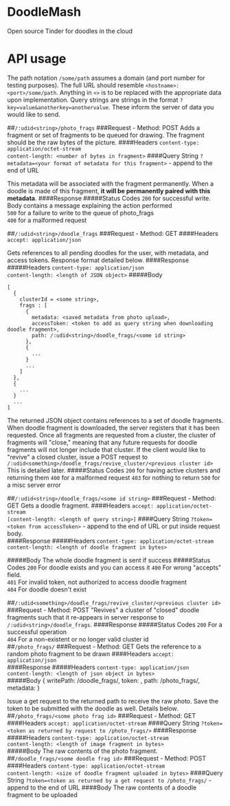 # DoodleMash
Open source Tinder for doodles in the cloud

API usage
========    

The path notation `/some/path` assumes a domain (and port number for testing purposes). The full URL should resemble `<hostname>:<port>/some/path`. Anything in `<>` is to be replaced with the appropriate data upon implementation. Query strings are strings in the format `?key=value&anotherkey=anothervalue`. These inform the server of data you would like to send.

##`/:udid<string>/photo_frags`
###Request - Method: POST
Adds a fragment or set of fragments to be queued for drawing. The fragment should be the raw bytes of the picture.
####Headers
`content-type: application/octet-stream`  
`content-length: <number of bytes in fragment>`
####Query String
`?metadata=<your format of metadata for this fragment>` - append to the end of URL  

This metadata will be associated with the fragment permanently. When a doodle is made of this fragment, **it will be permanently paired with this metadata**.
####Response
#####Status Codes
`200` for successful write. Body contains a message explaining the action performed  
`500` for a failure to write to the queue of photo_frags  
`400` for a malformed request

##`/:udid<string>/doodle_frags`
###Request - Method: GET
####Headers
`accept: application/json`  

Gets references to all pending doodles for the user, with metadata, and access tokens. Response format detailed below.
####Response
#####Headers
`content-type: application/json`  
`content-length: <length of JSON object>`
#####Body

    [
      {
        clusterId = <some string>,
        frags : [
          {
            metadata: <saved metadata from photo upload>,
            accessToken: <token to add as query string when downloading doodle fragment>,
            path: /:udid<string>/doodle_frags/<some id string>
          },
          {
            ...
          }
          ...
        ]
      },
      {
        ...
      }
      ...
    ]

The returned JSON object contains references to a set of doodle fragments. When doodle fragment is downloaded, the server registers that it has been requested. Once all fragments are requested from a cluster, the cluster of fragments will "close," meaning that any future requests for doodle fragments will not longer include that cluster. If the client would like to "revive" a closed cluster, issue a POST request to `/:udid<something>/doodle_frags/revive_cluster/<previous cluster id>` This is detailed later.
#####Status Codes
`200` for having active clusters and returning them
`400` for a malformed request
`403` for nothing to return
`500` for a misc server error

##`/:udid<string>/doodle_frags/<some id string>`
###Request - Method: GET
Gets a doodle fragment.
####Headers
`accept: application/octet-stream`  
`[content-length: <length of query string>]`
####Query String
`?token=<token from accessToken>` - append to the end of URL or put inside request body.  
####Response
#####Headers
`content-type: application/octet-stream`  
`content-length: <length of doodle fragment in bytes>`  

#####Body
The whole doodle fragment is sent if success
#####Status Codes
`200` For doodle exists and you can access it 
`400` For wrong "accepts" field.  
`401` For invalid token, not authorized to access doodle fragment  
`404` For doodle doesn't exist  

##`/:udid<something>/doodle_frags/revive_cluster/<previous cluster id>`
###Request - Method: POST
"Revives" a cluster of "closed" doodle fragments such that it re-appears in server response to `/:udid<string>/doodle_frags`.
####Response
#####Status Codes
`200` For a successful operation  
`404` For a non-existent or no longer valid cluster id  
##`/photo_frags/`
###Request - Method: GET
Gets the reference to a random photo fragment to be drawn
####Headers
`accept: application/json`  
####Response
#####Headers
`content-type: application/json`  
`content-length: <length of json object in bytes>`  
#####Body
    {
        writePath: /doodle_frags/<some doodle frag id>,
        token: <some string>,
        path: /photo_frags/<some photo frag id>,
        metadata: <string of metadata>
    }
    
Issue a get request to the returned path to receive the raw photo. Save the token to be submitted with the doodle as well. Details below.
##`/photo_frags/<some photo frag id>`
###Request - Method: GET
####Headers
`accept: application/octet-stream`
####Query String
`?token=<token as returned by request to /photo_frags/>`
####Response
#####Headers
`content-type: application/octet-stream`  
`content-length: <length of image fragment in bytes>`  
#####Body
The raw contents of the photo fragment.
##`/doodle_frags/<some doodle frag id>`
###Request - Method: POST
####Headers
`content-type: application/octet-stream`  
`content-length: <size of doodle fragment uploaded in bytes>`
####Query String
`?token=<token as returned by a get request to /photo_frags/` - append to the end of URL
####Body
The raw contents of a doodle fragment to be uploaded
